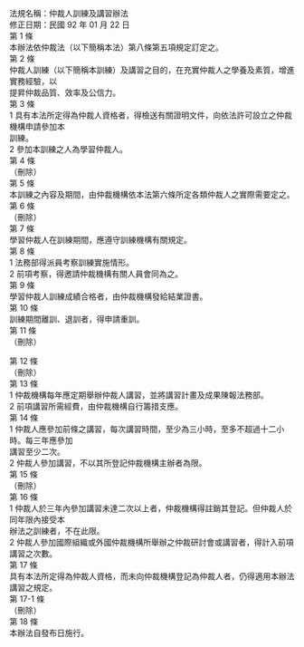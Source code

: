法規名稱：仲裁人訓練及講習辦法  
修正日期：民國 92 年 01 月 22 日  
第 1 條  
本辦法依仲裁法（以下簡稱本法）第八條第五項規定訂定之。  
第 2 條  
仲裁人訓練（以下簡稱本訓練）及講習之目的，在充實仲裁人之學養及素質，增進實務經驗，以  
提昇仲裁品質、效率及公信力。  
第 3 條  
1 具有本法所定得為仲裁人資格者，得檢送有關證明文件，向依法許可設立之仲裁機構申請參加本  
訓練。  
2 參加本訓練之人為學習仲裁人。  
第 4 條  
（刪除）  
第 5 條  
本訓練之內容及期間，由仲裁機構依本法第六條所定各類仲裁人之實際需要定之。  
第 6 條  
（刪除）  
第 7 條  
學習仲裁人在訓練期間，應遵守訓練機構有關規定。  
第 8 條  
1 法務部得派員考察訓練實施情形。  
2 前項考察，得邀請仲裁機構有關人員會同為之。  
第 9 條  
學習仲裁人訓練成績合格者，由仲裁機構發給結業證書。  
第 10 條  
訓練期間離訓、退訓者，得申請重訓。  
第 11 條  
（刪除）  


第 12 條  
（刪除）  
第 13 條  
1 仲裁機構每年應定期舉辦仲裁人講習，並將講習計畫及成果陳報法務部。  
2 前項講習所需經費，由仲裁機構自行籌措支應。  
第 14 條  
1 仲裁人應參加前條之講習，每次講習時間，至少為三小時，至多不超過十二小時。每三年應參加  
講習至少二次。  
2 仲裁人參加講習，不以其所登記仲裁機構主辦者為限。  
第 15 條  
（刪除）  
第 16 條  
1 仲裁人於三年內參加講習未達二次以上者，仲裁機構得註銷其登記。但仲裁人於同年限內接受本  
辦法之訓練者，不在此限。  
2 仲裁人參加國際組織或外國仲裁機構所舉辦之仲裁研討會或講習者，得計入前項講習之次數。  
第 17 條  
具有本法所定得為仲裁人資格，而未向仲裁機構登記為仲裁人者，仍得適用本辦法講習之規定。  
第 17-1 條  
（刪除）  
第 18 條  
本辦法自發布日施行。  



